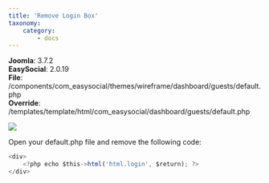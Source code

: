 ```yaml
---
title: 'Remove Login Box'
taxonomy:
    category:
        - docs
---
```


**Joomla**: 3.7.2</br>
**EasySocial**: 2.0.19</br>
**File**: /components/com_easysocial/themes/wireframe/dashboard/guests/default.php</br>
**Override**: /templates/template/html/com_easysocial/dashboard/guests/default.php</br>

![](https://customizings.net/imgs/login-box.png)

Open your default.php file and remove the following code:

```js
<div>
	<?php echo $this->html('html.login', $return); ?>
</div>

